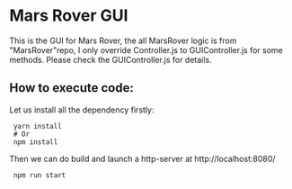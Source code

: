 # Mars Rover GUI

This is the GUI for Mars Rover, the all MarsRover logic is from "MarsRover"repo, I only override Controller.js
to GUIController.js for some methods. Please check the GUIController.js for details.

## How to execute code:
Let us install all the dependency firstly:
```shell
 yarn install
 # Or
 npm install
```

Then we can do build and launch a http-server at http://localhost:8080/
```shell
 npm run start
```
